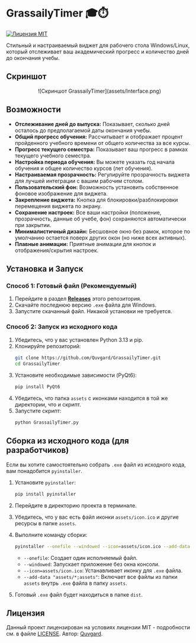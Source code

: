 # GrassailyTimer 🎓⏱️

[![Лицензия MIT](https://img.shields.io/badge/License-MIT-yellow.svg)](https://opensource.org/licenses/MIT)

Стильный и настраиваемый виджет для рабочего стола Windows/Linux, который отслеживает ваш академический прогресс и количество дней до окончания учебы.

## Скриншот

<div align="center">
![Скриншот GrassailyTimer](assets/Interface.png) 
</div>

## Возможности

*   **Отслеживание дней до выпуска:** Показывает, сколько дней осталось до предполагаемой даты окончания учебы.
*   **Общий прогресс обучения:** Рассчитывает и отображает процент пройденного учебного времени от общего количества за все курсы.
*   **Прогресс текущего семестра:** Показывает ваш прогресс в рамках текущего учебного семестра.
*   **Настройка периода обучения:** Вы можете указать год начала обучения и общее количество курсов (лет обучения).
*   **Настраиваемая прозрачность:** Регулируйте прозрачность виджета для лучшей интеграции с вашим рабочим столом.
*   **Пользовательский фон:** Возможность установить собственное фоновое изображение для виджета.
*   **Закрепление виджета:** Кнопка для блокировки/разблокировки перемещения виджета по экрану.
*   **Сохранение настроек:** Все ваши настройки (положение, прозрачность, данные об учебе, фон) сохраняются автоматически при закрытии.
*   **Минималистичный дизайн:** Бесшовное окно без рамок, которое по умолчанию остается поверх других окон (но ниже всех активных).
*   **Плавные анимации:** Приятные анимации для кнопок и отображения/скрытия настроек.

## Установка и Запуск

### Способ 1: Готовый файл (Рекомендуемый)

1.  Перейдите в раздел [**Releases**](https://github.com/Quvgard/GrassailyTimer/releases) этого репозитория.
2.  Скачайте последнюю версию `.exe` файла для Windows.
3.  Запустите скачанный файл. Никакой установки не требуется.

### Способ 2: Запуск из исходного кода

1.  Убедитесь, что у вас установлен Python 3.13 и pip.
2.  Клонируйте репозиторий:
    ```bash
    git clone https://github.com/Quvgard/GrassailyTimer.git
    cd GrassailyTimer
    ```
3.  Установите необходимые зависимости (PyQt6):
    ```bash
    pip install PyQt6
    ```
4.  Убедитесь, что папка `assets` с иконками находится в той же директории, что и скрипт.
5.  Запустите скрипт:
    ```bash
    python GrassailyTimer.py
    ```

## Сборка из исходного кода (для разработчиков)

Если вы хотите самостоятельно собрать `.exe` файл из исходного кода, вам понадобится `pyinstaller`.

1.  Установите `pyinstaller`:
    ```bash
    pip install pyinstaller
    ```
2.  Перейдите в директорию проекта в терминале.
3.  Убедитесь, что у вас есть файл иконки `assets/icon.ico` и другие ресурсы в папке `assets`.
4.  Выполните команду сборки:
    ```bash
    pyinstaller --onefile --windowed --icon=assets/icon.ico --add-data "assets/*;assets" GrassailyTimer.py
    ```
    *   `--onefile`: Создает один исполняемый файл.
    *   `--windowed`: Запускает приложение без окна консоли.
    *   `--icon=assets/icon.ico`: Устанавливает иконку для `.exe` файла.
    *   `--add-data "assets/*;assets"`: Включает все файлы из папки `assets` внутрь `.exe` файла в папку `assets`.

5.  Готовый `.exe` файл будет находиться в папке `dist`.

## Лицензия

Данный проект лицензирован на условиях лицензии MIT - подробности см. в файле [LICENSE](LICENSE). Автор: [Quvgard](https://github.com/Quvgard).
